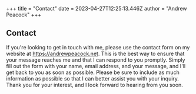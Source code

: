 +++
title = "Contact"
date = 2023-04-27T12:25:13.446Z
author = "Andrew Peacock"
+++

## Contact

If you're looking to get in touch with me, please use the contact form on my website at https://andrewpeacock.net. This is the best way to ensure that your message reaches me and that I can respond to you promptly. Simply fill out the form with your name, email address, and your message, and I'll get back to you as soon as possible. Please be sure to include as much information as possible so that I can better assist you with your inquiry. Thank you for your interest, and I look forward to hearing from you soon.